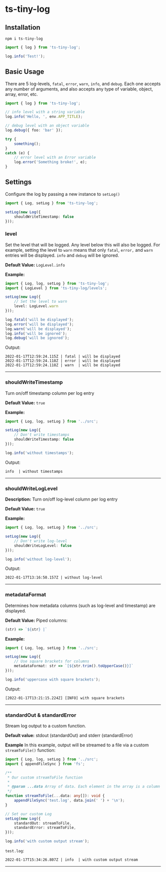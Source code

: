# ts-tiny-log

## Installation

`npm i ts-tiny-log`

```typescript
import { log } from 'ts-tiny-log';

log.info('Test!');
```

## Basic Usage

There are 5 log-levels, `fatal`, `error`, `warn`, `info`, and `debug`. Each one accepts any number of arguments, and also accepts any type of variable, object, array, error, etc.

```typescript
import { log } from 'ts-tiny-log';

// info level with a string variable
log.info('Hello, ', env.APP_TITLE);

// debug level with an object variable
log.debug({ foo: 'bar' });

try {
	something();
}
catch (e) {
	// error level with an Error variable
	log.error('Something broke!', e);
}
```

## Settings

Configure the log by passing a new instance to `setLog()`

```typescript
import { Log, setLog } from 'ts-tiny-log';

setLog(new Log({
	shouldWriteTimestamp: false
}));
```

### level
Set the level that will be logged. Any level below this will also be logged. For example, setting the level to `warn` means that only `fatal`, `error,` and `warn` entries will be displayed. `info` and `debug` will be ignored.

**Default Value:** `LogLevel.info`

**Example:**

```typescript
import { Log, log, setLog } from 'ts-tiny-log';
import { LogLevel } from 'ts-tiny-log/levels';

setLog(new Log({
	// Set the level to warn
	level: LogLevel.warn
}));

log.fatal('will be displayed');
log.error('will be displayed');
log.warn('will be displayed');
log.info('will be ignored');
log.debug('will be ignored');
```

Output:
```
2022-01-17T12:59:24.115Z | fatal | will be displayed
2022-01-17T12:59:24.118Z | error | will be displayed
2022-01-17T12:59:24.118Z | warn  | will be displayed
```

---

### shouldWriteTimestamp
Turn on/off timestamp column per log entry

**Default Value:** `true`

**Example:**

```typescript
import { Log, log, setLog } from '../src';

setLog(new Log({
	// Don't write timestamps
	shouldWriteTimestamp: false
}));

log.info('without timestamps');
```

Output:
```
info  | without timestamps
```

---

### shouldWriteLogLevel

**Description:**
Turn on/off log-level column per log entry

**Default Value:** `true`

**Example:**

```typescript
import { Log, log, setLog } from '../src';

setLog(new Log({
	// Don't write log-level
	shouldWriteLogLevel: false
}));

log.info('without log-level');
```

Output:
```
2022-01-17T13:16:50.157Z | without log-level
```

---

### metadataFormat
Determines how metadata columns (such as log-level and timestamp) are displayed.

**Default Value:** Piped columns:
```typescript
(str) => `${str} |`
```

**Example:**

```typescript
import { Log, log, setLog } from '../src';

setLog(new Log({
	// Use square brackets for columns
	metadataFormat: str => `[${str.trim().toUpperCase()}]`
}));

log.info('uppercase with square brackets');
```

Output:
```
[2022-01-17T13:21:15.224Z] [INFO] with square brackets
```

---

### standardOut & standardError
Stream log output to a custom function.

**Default value:** stdout (standardOut) and stderr (standardError)

**Example**
In this example, output will be streamed to a file via a custom `streamToFile()` function:

```typescript
import { Log, log, setLog } from '../src';
import { appendFileSync } from 'fs';

/**
 * Our custom streamToFile function
 * 
 * @param ...data Array of data. Each element in the array is a column of the line.
 */
function streamToFile(...data: any[]): void {
	appendFileSync('test.log', data.join(' ') + '\n');
}

// Set our custom Log
setLog(new Log({
	standardOut: streamToFile,
	standardError: streamToFile,
}));

log.info('with custom output stream');
```

`test.log`:
```
2022-01-17T15:34:26.807Z | info  | with custom output stream
```

---
